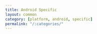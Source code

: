 ```yaml
---
title: Android Specific
layout: common
category: [platform, android, specific]
permalink: "/:categories/"
---
```


